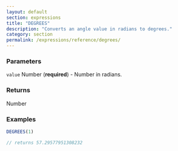 ```yaml
---
layout: default
section: expressions
title: "DEGREES"
description: "Converts an angle value in radians to degrees."
category: section
permalink: /expressions/reference/degrees/
---
```


### Parameters

`value` Number (__required__) - Number in radians.

### Returns

Number

### Examples

```js
DEGREES(1)

// returns 57.29577951308232
```